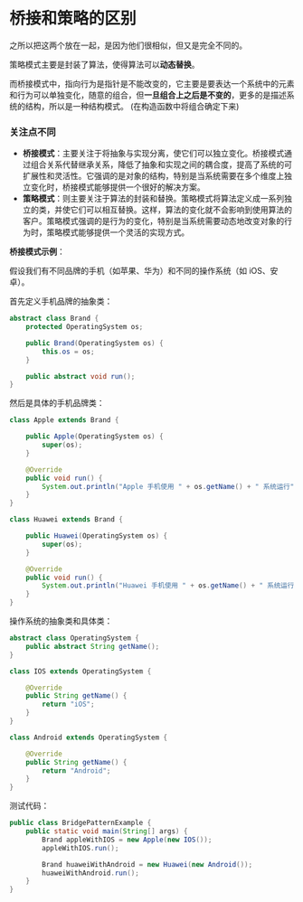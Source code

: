 # 桥接和策略的区别

之所以把这两个放在一起，是因为他们很相似，但又是完全不同的。

策略模式主要是封装了算法，使得算法可以**动态替换**。

而桥接模式中，指向行为是指针是不能改变的，它主要是要表达一个系统中的元素和行为可以单独变化，随意的组合，但**一旦组合上之后是不变的**，更多的是描述系统的结构，所以是一种结构模式。 (在构造函数中将组合确定下来)



### 关注点不同

- **桥接模式**：主要关注于将抽象与实现分离，使它们可以独立变化。桥接模式通过组合关系代替继承关系，降低了抽象和实现之间的耦合度，提高了系统的可扩展性和灵活性。它强调的是对象的结构，特别是当系统需要在多个维度上独立变化时，桥接模式能够提供一个很好的解决方案。
- **策略模式**：则主要关注于算法的封装和替换。策略模式将算法定义成一系列独立的类，并使它们可以相互替换。这样，算法的变化就不会影响到使用算法的客户。策略模式强调的是行为的变化，特别是当系统需要动态地改变对象的行为时，策略模式能够提供一个灵活的实现方式。



**桥接模式示例**：

假设我们有不同品牌的手机（如苹果、华为）和不同的操作系统（如 iOS、安卓）。

首先定义手机品牌的抽象类：

```java
abstract class Brand {
    protected OperatingSystem os;

    public Brand(OperatingSystem os) {
        this.os = os;
    }

    public abstract void run();
}
```

然后是具体的手机品牌类：

```java
class Apple extends Brand {

    public Apple(OperatingSystem os) {
        super(os);
    }

    @Override
    public void run() {
        System.out.println("Apple 手机使用 " + os.getName() + " 系统运行");
    }
}

class Huawei extends Brand {

    public Huawei(OperatingSystem os) {
        super(os);
    }

    @Override
    public void run() {
        System.out.println("Huawei 手机使用 " + os.getName() + " 系统运行");
    }
}
```

操作系统的抽象类和具体类：

```java
abstract class OperatingSystem {
    public abstract String getName();
}

class IOS extends OperatingSystem {

    @Override
    public String getName() {
        return "iOS";
    }
}

class Android extends OperatingSystem {

    @Override
    public String getName() {
        return "Android";
    }
}
```

测试代码：

```java
public class BridgePatternExample {
    public static void main(String[] args) {
        Brand appleWithIOS = new Apple(new IOS());
        appleWithIOS.run();

        Brand huaweiWithAndroid = new Huawei(new Android());
        huaweiWithAndroid.run();
    }
}
```
